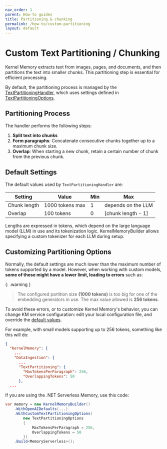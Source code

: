 ```yaml
---
nav_order: 1
parent: How-to guides
title: Partitioning & chunking
permalink: /how-to/custom-partitioning
layout: default
---
```

# Custom Text Partitioning / Chunking

Kernel Memory extracts text from images, pages, and documents, and then partitions the text into
smaller chunks. This partitioning step is essential for efficient processing.

By default, the partitioning process is managed by the
[TextPartitioningHandler](https://github.com/microsoft/kernel-memory/blob/main/service/Core/Handlers/TextPartitioningHandler.cs),
which uses settings defined in
[TextPartitioningOptions](https://github.com/microsoft/kernel-memory/blob/main/service/Core/Handlers/TextPartitioningOptions.cs).

## Partitioning Process

The handler performs the following steps:

1. **Split text into chunks**
2. **Form paragraphs**: Concatenate consecutive chunks together up to a maximum chunk size.
3. **Overlap**: When starting a new chunk, retain a certain number of chunk from the previous chunk.

## Default Settings

The default values used by `TextPartitioningHandler` are:

| Setting      | Value           | Min | Max                |
|--------------|-----------------|-----|--------------------|
| Chunk length | 1000 tokens max |  1  | depends on the LLM |
| Overlap      | 100 tokens      |  0  | [chunk length - 1] |

Lengths are expressed in tokens, which depend on the large language model (LLM) in use and its
tokenization logic. KernelMemoryBuilder allows specifying a custom tokenizer for each LLM during setup.

## Customizing Partitioning Options

Normally, the default settings are much lower than the maximum number of tokens supported by a model.
However, when working with custom models, **some of these might have a lower limit, leading to errors** such as:

{: .warning }
> The configured partition size **(1000 tokens)** is too big for one of the embedding generators in use.
> The max value allowed is **256 tokens**.

To avoid these errors, or to customize Kernel Memory's behavior, you can change KM service configuration:
edit your local configuration file, and override the
[default values](https://github.com/microsoft/kernel-memory/blob/main/service/Service/appsettings.json).

For example, with small models supporting up to 256 tokens, something like this will do:

```json
{
  "KernelMemory": {
    ...
    "DataIngestion": {
      ...
      "TextPartitioning": {
        "MaxTokensPerParagraph": 256,
        "OverlappingTokens": 50
      },
  ...
```

If you are using the .NET Serverless Memory, use this code:

```csharp
var memory = new KernelMemoryBuilder()
    .WithOpenAIDefaults(...)
    .WithCustomTextPartitioningOptions(
        new TextPartitioningOptions
        {
            MaxTokensPerParagraph = 256,
            OverlappingTokens = 50
        })
    .Build<MemoryServerless>();
```
